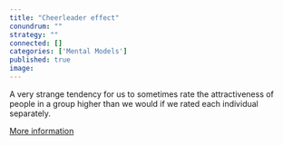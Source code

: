 ```yaml
---
title: "Cheerleader effect"
conundrum: ""
strategy: ""
connected: []
categories: ['Mental Models']
published: true
image: 
---
```


A very strange tendency for us to sometimes rate the attractiveness of people in a group higher than we would if we rated each individual separately.

[More information](https://en.wikipedia.org/wiki/Cheerleader_effect)


